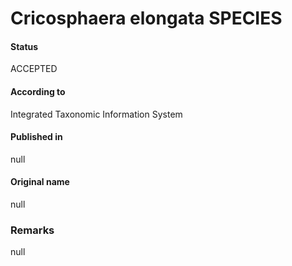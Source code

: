 Cricosphaera elongata SPECIES
=======

#### Status
ACCEPTED

#### According to
Integrated Taxonomic Information System

#### Published in
null

#### Original name
null

### Remarks
null